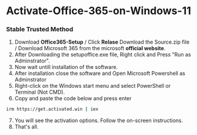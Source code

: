 # Activate-Office-365-on-Windows-11
### Stable Trusted Method
1. Download **Office365-Setup** / Click **Relase** Download the Source.zip file / Download Microsoft 365 from the microsoft **official website**.
2. After Downloading the setupoffice.exe file, Right click and Press "Run as Adminstrator".
3. Now wait untill installation of the software.
4. After installation close the software and Open Microsoft Powershell as Adminstrator
5. Right-click on the Windows start menu and select PowerShell or Terminal (Not CMD).
6. Copy and paste the code below and press enter

```bash
irm https://get.activated.win | iex
```

7. You will see the activation options. Follow the on-screen instructions.
8. That's all.
